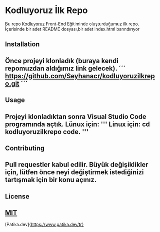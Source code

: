 # Kodluyoruz İlk Repo
Bu repo [Kodluyoruz](https://kodluyoruz.org/) Front-End Eğitiminde oluşturduğumuz ilk repo. İçerisinde bir adet README dosyası,bir adet index.html barındırıyor

## Installation
Önce projeyi klonladık (buraya kendi repomuzdan aldığımız link gelecek).
´´´
https://github.com/Seyhanacr/kodluyoruzilkrepo.git
´´´
---

## Usage
Projeyi klonladıktan sonra Visual Studio Code programında açtık.
Lünux için:
'''
Linux için:
cd kodluyoruzilkrepo
code.
'''
---
## Contributing
Pull requestler kabul edilir. Büyük değişiklikler için, lütfen önce neyi değiştirmek istediğinizi tartışmak için bir konu açınız.
---

## License
[MIT](https://github.com/Seyhanacr/kodluyoruzilkrepo/blob/main/LICENSE)
---
[Patika.dev]{https://www.patika.dev/tr}



